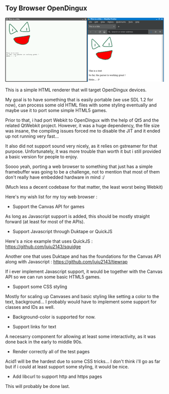 Toy Browser OpenDingux
-----------------------

![Simple Test on my HTML renderer and Firefox 92.0](toy_browser_engine.png)

This is a simple HTML renderer that will target OpenDingux devices.

My goal is to have something that is easily portable (we use SDL 1.2 for now), can process some old HTML files with some styling eventually and maybe use it to port some simple HTML5 games.

Prior to that, i had port Webkit to OpenDingux with the help of Qt5 and the related QtWebkit project.
However, it was a huge dependency, the file size was insane, the compiling issues forced me to disable the JIT and it ended up not running very fast...

It also did not support sound very nicely, as it relies on gstreamer for that purpose.
Unfortunately, it was more trouble than worth it but i still provided a basic version for people to enjoy.

Soooo yeah, porting a web browser to something that just has a simple framebuffer was going to be a challenge,
not to mention that most of them don't really have embedded hardware in mind :/

(Much less a decent codebase for that matter, the least worst being Webkit)

Here's my wish list for my toy web browser :

- Support the Canvas API for games

As long as Javascript support is added, this should be mostly straight forward (at least for most of the APIs).

- Support Javascript through Duktape or QuickJS

Here's a nice example that uses QuickJS :
https://github.com/juju2143/squidge

Another one that uses Duktape and has the foundations for the Canvas API along with Javascript :
https://github.com/juju2143/tiewrap

If i ever implement Javascript support, it would be together with the Canvas API so we can run some basic HTML5 games.

- Support some CSS styling

Mostly for scaling up Canvases and basic styling like setting a color to the text, background...
I probably would have to implement some support for classes and IDs as well.

* Background-color is supported for now.

- Support links for text

A necesarry component for allowing at least some interactivity, as it was done back in the early to middle 90s.

- Render correctly all of the test pages

Acid1 will be the hardest due to some CSS tricks...
I don't think i'll go as far but if i could at least support some styling, it would be nice.

- Add libcurl to support http and https pages

This will probably be done last.
